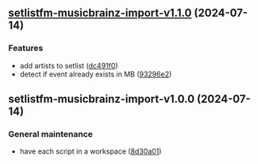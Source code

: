 ## [setlistfm-musicbrainz-import-v1.1.0](https://github.com/dvirtz/musicbrainz-scripts/compare/setlistfm-musicbrainz-import-v1.0.0...setlistfm-musicbrainz-import-v1.1.0) (2024-07-14)


### Features

* add artists to setlist ([dc491f0](https://github.com/dvirtz/musicbrainz-scripts/commit/dc491f0e5e87ecfbdbc6d454bc8358339c0bd959))
* detect if event already exists in MB ([93296e2](https://github.com/dvirtz/musicbrainz-scripts/commit/93296e2d1ce8586c5813486368c0db8228f598c4))

## setlistfm-musicbrainz-import-v1.0.0 (2024-07-14)


### General maintenance

* have each script in a workspace ([8d30a01](https://github.com/dvirtz/musicbrainz-scripts/commit/8d30a0164054c0c6bf54c45b8bea8c8e85b60a31))
